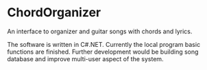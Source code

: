 ChordOrganizer
==============

An interface to organizer and guitar songs with chords and lyrics.

The software is written in C#.NET. Currently the local program basic functions are finished.
Further development would be building song database and improve multi-user aspect of the system.
